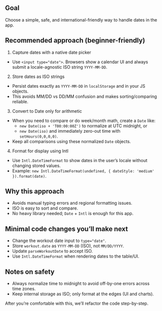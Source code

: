 ## Goal
Choose a simple, safe, and international-friendly way to handle dates in the app.

## Recommended approach (beginner-friendly)
1) Capture dates with a native date picker
- Use `<input type="date">`. Browsers show a calendar UI and always submit a locale-agnostic ISO string `YYYY-MM-DD`.

2) Store dates as ISO strings
- Persist dates exactly as `YYYY-MM-DD` in `localStorage` and in your JS objects.
- This avoids MM/DD vs DD/MM confusion and makes sorting/comparing reliable.

3) Convert to Date only for arithmetic
- When you need to compare or do week/month math, create a `Date` like:
  - `new Date(iso + 'T00:00:00Z')` to normalize at UTC midnight, or
  - `new Date(iso)` and immediately zero-out time with `setHours(0,0,0,0)`.
- Keep all comparisons using these normalized `Date` objects.

4) Format for display using Intl
- Use `Intl.DateTimeFormat` to show dates in the user’s locale without changing stored values.
- Example: `new Intl.DateTimeFormat(undefined, { dateStyle: 'medium' }).format(date)`.

## Why this approach
- Avoids manual typing errors and regional formatting issues.
- ISO is easy to sort and compare.
- No heavy library needed; `Date` + `Intl` is enough for this app.

## Minimal code changes you’ll make next
- Change the workout date input to `type="date"`.
- Store `workout.date` as `YYYY-MM-DD` (ISO), not `MM/DD/YYYY`.
- Update `parseWorkoutDate` to accept ISO.
- Use `Intl.DateTimeFormat` when rendering dates to the table/UI.

## Notes on safety
- Always normalize time to midnight to avoid off-by-one errors across time zones.
- Keep internal storage as ISO; only format at the edges (UI and charts). 

After you’re comfortable with this, we’ll refactor the code step-by-step.

